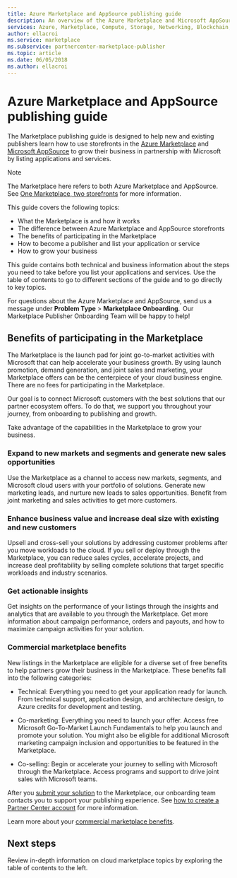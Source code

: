 ```yaml
---
title: Azure Marketplace and AppSource publishing guide
description: An overview of the Azure Marketplace and Microsoft AppSource for app and service publishers.
services: Azure, Marketplace, Compute, Storage, Networking, Blockchain, Security
author: ellacroi
ms.service: marketplace
ms.subservice: partnercenter-marketplace-publisher
ms.topic: article
ms.date: 06/05/2018
ms.author: ellacroi
---
```


# Azure Marketplace and AppSource publishing guide

The Marketplace publishing guide is designed to help new and existing publishers learn how to use storefronts in the [Azure Marketplace](https://azuremarketplace.microsoft.com) and [Microsoft AppSource](https://appsource.microsoft.com) to grow their business in partnership with Microsoft by listing applications and services.

>[!Note]
>The Marketplace here refers to both Azure Marketplace and AppSource.  See [One Marketplace, two storefronts](https://docs.microsoft.com/azure/marketplace/comparing-appsource-azure-marketplace) for more information.

This guide covers the following topics: 
*   What the Marketplace is and how it works 
*   The difference between Azure Marketplace and AppSource storefronts 
*   The benefits of participating in the Marketplace 
*   How to become a publisher and list your application or service 
*   How to grow your business 

This guide contains both technical and business information about the steps you need to take before you list your applications and services. Use the table of contents to go to different sections of the guide and to go directly to key topics.

For questions about the Azure Marketplace and AppSource, send us a message under **Problem Type** > **Marketplace Onboarding**.  Our Marketplace Publisher Onboarding Team will be happy to help! 

## Benefits of participating in the Marketplace 

The Marketplace is the launch pad for joint go-to-market activities with Microsoft that can help accelerate your business growth. By using launch promotion, demand generation, and joint sales and marketing, your Marketplace offers can be the centerpiece of your cloud business engine. There are no fees for participating in the Marketplace.

Our goal is to connect Microsoft customers with the best solutions that our partner ecosystem offers. To do that, we support you throughout your journey, from onboarding to publishing and growth. 

Take advantage of the capabilities in the Marketplace to grow your business.

### Expand to new markets and segments and generate new sales opportunities

Use the Marketplace as a channel to access new markets, segments, and Microsoft cloud users with your portfolio of solutions. Generate new marketing leads, and nurture new leads to sales opportunities. Benefit from joint marketing and sales activities to get more customers.

### Enhance business value and increase deal size with existing and new customers 

Upsell and cross-sell your solutions by addressing customer problems after you move workloads to the cloud. If you sell or deploy through the Marketplace, you can reduce sales cycles, accelerate projects, and increase deal profitability by selling complete solutions that target specific workloads and industry scenarios. 

### Get actionable insights 

Get insights on the performance of your listings through the insights and analytics that are available to you through the Marketplace. Get more information about campaign performance, orders and payouts, and how to maximize campaign activities for your solution.

### Commercial marketplace benefits 

New listings in the Marketplace are eligible for a diverse set of free benefits to help partners grow their business in the Marketplace. These benefits fall into the following categories: 

*   Technical: Everything you need to get your application ready for launch. From technical support, application design, and architecture design, to Azure credits for development and testing. 

*   Co-marketing: Everything you need to launch your offer. Access free Microsoft Go-To-Market Launch Fundamentals to help you launch and promote your solution. You might also be eligible for additional Microsoft marketing campaign inclusion and opportunities to be featured in the Marketplace.

*   Co-selling: Begin or accelerate your journey to selling with Microsoft through the Marketplace. Access programs and support to drive joint sales with Microsoft teams.

After you [submit your solution](https://partner.microsoft.com/dashboard/account/v3/enrollment/introduction/azureisv) to the Marketplace, our onboarding team contacts you to support your publishing experience.  See [how to create a Partner Center account](https://docs.microsoft.com/azure/marketplace/partner-center-portal/create-account) for more information.

Learn more about your [commercial marketplace benefits](https://docs.microsoft.com//azure/marketplace/gtm-your-marketplace-benefits).

## Next steps

Review in-depth information on cloud marketplace topics by exploring the table of contents to the left. 
